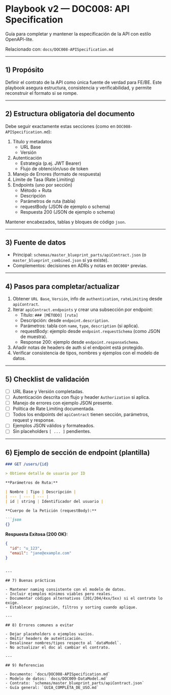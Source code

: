 # Playbook v2 — DOC008: API Specification

Guía para completar y mantener la especificación de la API con estilo OpenAPI-lite.

Relacionado con: `docs/DOC008-APISpecification.md`

---

## 1) Propósito

Definir el contrato de la API como única fuente de verdad para FE/BE. Este playbook asegura estructura, consistencia y verificabilidad, y permite reconstruir el formato si se rompe.

---

## 2) Estructura obligatoria del documento

Debe seguir exactamente estas secciones (como en `DOC008-APISpecification.md`):

1. Título y metadatos
   - URL Base
   - Versión
2. Autenticación
   - Estrategia (p.ej. JWT Bearer)
   - Flujo de obtención/uso de token
3. Manejo de Errores (formato de respuesta)
4. Límite de Tasa (Rate Limiting)
5. Endpoints (uno por sección)
   - Método + Ruta
   - Descripción
   - Parámetros de ruta (tabla)
   - requestBody (JSON de ejemplo o schema)
   - Respuesta 200 (JSON de ejemplo o schema)

Mantener encabezados, tablas y bloques de código `json`.

---

## 3) Fuente de datos

- Principal: `schemas/master_blueprint_parts/apiContract.json` (o `master_blueprint_combined.json` si ya existe).
- Complementos: decisiones en ADRs y notas en `DOC008*` previas.

---

## 4) Pasos para completar/actualizar

1. Obtener `URL Base`, `Versión`, info de `authentication`, `rateLimiting` desde `apiContract`.
2. Iterar `apiContract.endpoints` y crear una subsección por endpoint:
   - Título: `### [MÉTODO] [ruta]`
   - Descripción: desde `endpoint.description`.
   - Parámetros: tabla con `name`, `type`, `description` (si aplica).
   - requestBody: ejemplo desde `endpoint.requestSchema` (como JSON de muestra).
   - Response 200: ejemplo desde `endpoint.responseSchema`.
3. Añadir notas de headers de auth si el endpoint está protegido.
4. Verificar consistencia de tipos, nombres y ejemplos con el modelo de datos.

---

## 5) Checklist de validación

- [ ] URL Base y Versión completadas.
- [ ] Autenticación descrita con flujo y header `Authorization` si aplica.
- [ ] Manejo de errores con ejemplo JSON presente.
- [ ] Política de Rate Limiting documentada.
- [ ] Todos los endpoints del `apiContract` tienen sección, parámetros, request y response.
- [ ] Ejemplos JSON válidos y formateados.
- [ ] Sin placeholders `[ ... ]` pendientes.

---

## 6) Ejemplo de sección de endpoint (plantilla)

```markdown
### GET /users/{id}

> Obtiene detalle de usuario por ID

**Parámetros de Ruta:**

| Nombre | Tipo | Descripción |
| --- | --- | --- |
| id | string | Identificador del usuario |

**Cuerpo de la Petición (requestBody):**

```json
{}
```

**Respuesta Exitosa (200 OK):**

```json
{
  "id": "u_123",
  "email": "jane@example.com"
}
```
```

---

## 7) Buenas prácticas

- Mantener naming consistente con el modelo de datos.
- Incluir ejemplos mínimos viables pero reales.
- Documentar códigos alternativos (201/204/4xx/5xx) si el contrato lo exige.
- Establecer paginación, filtros y sorting cuando aplique.

---

## 8) Errores comunes a evitar

- Dejar placeholders o ejemplos vacíos.
- Omitir headers de autenticación.
- Desalinear nombres/tipos respecto al `dataModel`.
- No actualizar el doc al cambiar el contrato.

---

## 9) Referencias

- Documento: `docs/DOC008-APISpecification.md`
- Modelo de datos: `docs/DOC009-DataModel.md`
- Contrato: `schemas/master_blueprint_parts/apiContract.json`
- Guía general: `GUIA_COMPLETA_DE_USO.md`

